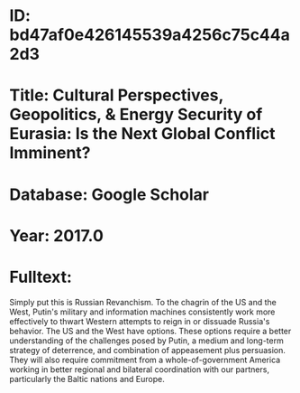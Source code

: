 # ID: bd47af0e426145539a4256c75c44a2d3
# Title: Cultural Perspectives, Geopolitics, & Energy Security of Eurasia: Is the Next Global Conflict Imminent?
# Database: Google Scholar
# Year: 2017.0
# Fulltext:
Simply put this is Russian Revanchism.
To the chagrin of the US and the West, Putin's military and information machines consistently work more effectively to thwart Western attempts to reign in or dissuade Russia's behavior.
The US and the West have options.
These options require a better understanding of the challenges posed by Putin, a medium and long-term strategy of deterrence, and combination of appeasement plus persuasion.
They will also require commitment from a whole-of-government America working in better regional and bilateral coordination with our partners, particularly the Baltic nations and Europe.